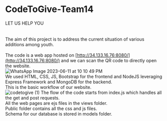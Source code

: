 # CodeToGive-Team14

LET US HELP YOU <br /></br></br>
The aim of this project is to address the current situation of various additions among youth.<br /></br>
The code is a web app hosted on [http://34.133.16.76:8080/](http://34.133.16.76:8080/) and we can scan the QR code to directly open the website.<br />![WhatsApp Image 2023-06-11 at 10 10 49 PM](https://github.com/AnishaOberoi/CodeToGive-Team14/assets/91460755/c7df79f8-2c08-4373-810a-e0f1cd6aa08b)</br>
We used HTML, CSS, JS, Bootstrap for the frontend and NodeJS leveraging Express Framework and MongoDB for the backend.<br />
This is the basic workflow of our website.<br />
![codetogive (1)](https://github.com/AnishaOberoi/CodeToGive-Team14/assets/91460755/eeb08336-666a-4906-b096-75d028855603)
The flow of the code starts from index.js which handles all the get and post requests.<br />
All the web pages are ejs files in the views folder.<br />
Public folder contains all the css and js files.<br />
Schema for our database is stored in models folder.<br />


